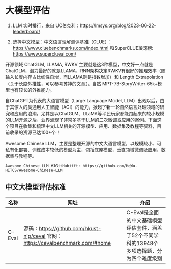 # 大模型评估


1. LLM 实时排行，来自 UC伯克利：https://lmsys.org/blog/2023-06-22-leaderboard/


2. 选择中文模型：中文语言理解测评基准（CLUE）：https://www.cluebenchmarks.com/index.html 和SuperCLUE琅琊榜: https://www.superclueai.com/

开源领域 ChatGLM, LLAMA, RWKV 主要就是这3种模型，中文好一点就是 ChatGLM，潜力最好的就是LLAMA，RNN架构决定RWKV有很好的推理效率（随输入长度内存占比线性自增，而LLAMA则是指数增加）和 Length Extrapolation（关于长度外推性，可以参考苏神的文章）。当然 MPT-7B-StoryWriter-65k+模型也有较长的外推能力。

自ChatGPT为代表的大语言模型（Large Language Model, LLM）出现以后，由于其惊人的类通用人工智能（AGI）的能力，掀起了新一轮自然语言处理领域的研究和应用的浪潮。尤其是以ChatGLM、LLaMA等平民玩家都能跑起来的较小规模的LLM开源之后，业界涌现了非常多基于LLM的二次微调或应用的案例。下面这个项目在收集和梳理中文LLM相关的开源模型、应用、数据集及教程等资料，目前收录的资源已达100+个！

Awesome Chinese LLM，主要是整理开源的中文大语言模型，以规模较小、可私有化部署、训练成本较低的模型为主，包括底座模型，垂直领域微调及应用，数据集与教程等。

```
Awesome Chinese LLM #JGitHubitft: https://github.com/HqWu-HITCS/Awesome-Chinese-LLM
```



## 中文大模型评估标准

| 名称 | 网址 | 介绍 |
| --- | --- | --- |
| C-Eval | 源码：https://github.com/hkust-nlp/ceval  官网：https://cevalbenchmark.com/#home | C-Eval是全面的中文基础模型评估套件，涵盖了52个不同学科的13948个多项选择题，分为四个难度级别 |
